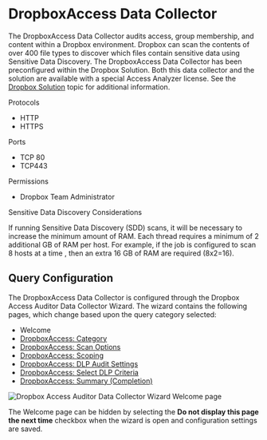# DropboxAccess Data Collector

The DropboxAccess Data Collector audits access, group membership, and content within a Dropbox
environment. Dropbox can scan the contents of over 400 file types to discover which files contain
sensitive data using Sensitive Data Discovery. The DropboxAccess Data Collector has been
preconfigured within the Dropbox Solution. Both this data collector and the solution are available
with a special Access Analyzer license. See the
[Dropbox Solution](/docs/accessanalyzer/12.0/solutions/dropbox/overview.md) topic for additional information.

Protocols

- HTTP
- HTTPS

Ports

- TCP 80
- TCP443

Permissions

- Dropbox Team Administrator

Sensitive Data Discovery Considerations

If running Sensitive Data Discovery (SDD) scans, it will be necessary to increase the minimum amount
of RAM. Each thread requires a minimum of 2 additional GB of RAM per host. For example, if the job
is configured to scan 8 hosts at a time , then an extra 16 GB of RAM are required (8x2=16).

## Query Configuration

The DropboxAccess Data Collector is configured through the Dropbox Access Auditor Data Collector
Wizard. The wizard contains the following pages, which change based upon the query category
selected:

- Welcome
- [DropboxAccess: Category](/docs/accessanalyzer/12.0/admin/datacollector/dropboxaccess/category.md)
- [DropboxAccess: Scan Options](/docs/accessanalyzer/12.0/admin/datacollector/dropboxaccess/scanoptions.md)
- [DropboxAccess: Scoping](/docs/accessanalyzer/12.0/admin/datacollector/dropboxaccess/scoping.md)
- [DropboxAccess: DLP Audit Settings](/docs/accessanalyzer/12.0/admin/datacollector/dropboxaccess/dlpauditsettings.md)
- [DropboxAccess: Select DLP Criteria](/docs/accessanalyzer/12.0/admin/datacollector/dropboxaccess/selectdlpcriteria.md)
- [DropboxAccess: Summary (Completion)](/docs/accessanalyzer/12.0/admin/datacollector/dropboxaccess/completion.md)

![Dropbox Access Auditor Data Collector Wizard Welcome page](/img/product_docs/accessanalyzer/12.0/admin/datacollector/dropboxaccess/welcome.webp)

The Welcome page can be hidden by selecting the **Do not display this page the next time** checkbox
when the wizard is open and configuration settings are saved.
